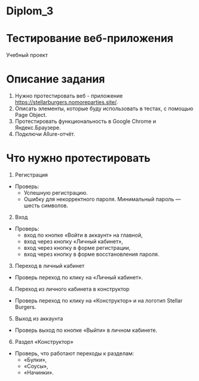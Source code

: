 # Diplom_3
# Тестирование веб-приложения
Учебный проект
# Описание задания
1. Нужно протестировать веб - приложение  https://stellarburgers.nomoreparties.site/.
2. Описать элементы, которые буду использовать в тестах, с помощью Page Object.
3. Протестировать функциональность в Google Chrome и Яндекс.Браузере. 
4. Подключи Allure-отчёт.
# Что нужно протестировать
1. Регистрация
- Проверь:
    - Успешную регистрацию.
    - Ошибку для некорректного пароля. Минимальный пароль — шесть символов.
2. Вход
- Проверь:
    - вход по кнопке «Войти в аккаунт» на главной,
    - вход через кнопку «Личный кабинет»,
    - вход через кнопку в форме регистрации,
    - вход через кнопку в форме восстановления пароля.
3. Переход в личный кабинет
- Проверь переход по клику на «Личный кабинет».
4. Переход из личного кабинета в конструктор
- Проверь переход по клику на «Конструктор» и на логотип Stellar Burgers.
5. Выход из аккаунта
- Проверь выход по кнопке «Выйти» в личном кабинете.
6. Раздел «Конструктор»
- Проверь, что работают переходы к разделам:
    - «Булки»,
    - «Соусы»,
    - «Начинки».
